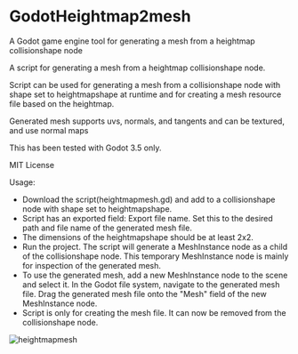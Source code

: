 # GodotHeightmap2mesh
A Godot game engine tool for generating a mesh from a heightmap collisionshape node 

A script for generating a mesh from a heightmap collisionshape node.  

Script can be used for generating a mesh from a collisionshape node with shape set to heightmapshape at runtime and for creating a mesh resource file based on the heightmap.

Generated mesh supports uvs, normals, and tangents and can be textured, and use normal maps

This has been tested with Godot 3.5 only.

MIT License

Usage:

- Download the script(heightmapmesh.gd) and add to a collisionshape node with shape set to heightmapshape.
- Script has an exported field: Export file name.  Set this to the desired path and file name of the generated mesh file.
- The dimensions of the heightmapshape should be at least 2x2.
- Run the project.  The script will generate a MeshInstance node as a child of the collisionshape node. This temporary MeshInstance node is mainly for inspection of the generated mesh.
- To use the generated mesh, add a new MeshInstance node to the scene and select it.  In the Godot file system, navigate to the generated mesh file. Drag the generated mesh file onto the "Mesh" field of the new MeshInstance node.
- Script is only for creating the mesh file.  It can now be removed from the collisionshape node.


![heightmapmesh](https://user-images.githubusercontent.com/11907796/204204749-e18dddfc-ebb2-4478-ae9f-4d6c1d26525a.png)

